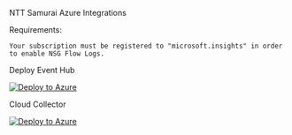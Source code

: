 NTT Samurai Azure Integrations


Requirements:

    Your subscription must be registered to "microsoft.insights" in order to enable NSG Flow Logs. 

Deploy Event Hub

[![Deploy to Azure](https://aka.ms/deploytoazurebutton)](https://portal.azure.com/#create/Microsoft.Template/uri/https%3A%2F%2Fraw.githubusercontent.com%2FNTTS-Innovation%2Fsamurai-xdr-cloud-integrations%2Fmain%2Fproviders%2Fazure%2FazureDeploy.json)

Cloud Collector

[![Deploy to Azure](https://aka.ms/deploytoazurebutton)](https://portal.azure.com/#create/Microsoft.Template/uri/https%3A%2F%2Fraw.githubusercontent.com%2FNTTS-Innovation%2Fsamurai-xdr-cloud-integrations%2Ffeature-azure-cloud-collector%2Fproviders%2Fazure%2FcloudCollectorDeploy.json)



